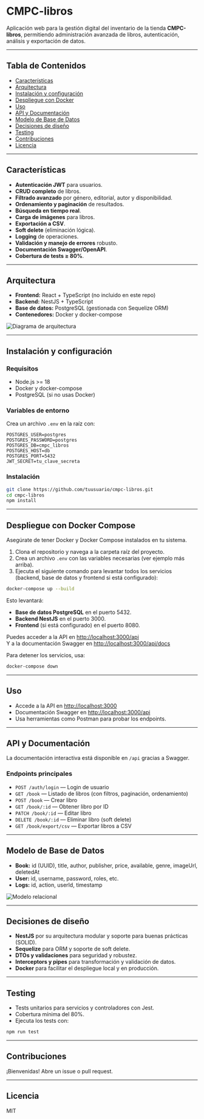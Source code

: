 # CMPC-libros

Aplicación web para la gestión digital del inventario de la tienda **CMPC-libros**, permitiendo administración avanzada de libros, autenticación, análisis y exportación de datos.

---

## Tabla de Contenidos

- [Características](#características)
- [Arquitectura](#arquitectura)
- [Instalación y configuración](#instalación-y-configuración)
- [Despliegue con Docker](#despliegue-con-docker)
- [Uso](#uso)
- [API y Documentación](#api-y-documentación)
- [Modelo de Base de Datos](#modelo-de-base-de-datos)
- [Decisiones de diseño](#decisiones-de-diseño)
- [Testing](#testing)
- [Contribuciones](#contribuciones)
- [Licencia](#licencia)

---

## Características

- **Autenticación JWT** para usuarios.
- **CRUD completo** de libros.
- **Filtrado avanzado** por género, editorial, autor y disponibilidad.
- **Ordenamiento y paginación** de resultados.
- **Búsqueda en tiempo real**.
- **Carga de imágenes** para libros.
- **Exportación a CSV**.
- **Soft delete** (eliminación lógica).
- **Logging** de operaciones.
- **Validación y manejo de errores** robusto.
- **Documentación Swagger/OpenAPI**.
- **Cobertura de tests ≥ 80%**.

---

## Arquitectura

- **Frontend:** React + TypeScript (no incluido en este repo)
- **Backend:** NestJS + TypeScript
- **Base de datos:** PostgreSQL (gestionada con Sequelize ORM)
- **Contenedores:** Docker y docker-compose

![Diagrama de arquitectura](./docs/arquitectura.png) <!-- Reemplaza con tu imagen real -->

---

## Instalación y configuración

### Requisitos

- Node.js >= 18
- Docker y docker-compose
- PostgreSQL (si no usas Docker)

### Variables de entorno

Crea un archivo `.env` en la raíz con:

```
POSTGRES_USER=postgres
POSTGRES_PASSWORD=postgres
POSTGRES_DB=cmpc_libros
POSTGRES_HOST=db
POSTGRES_PORT=5432
JWT_SECRET=tu_clave_secreta
```

### Instalación

```bash
git clone https://github.com/tuusuario/cmpc-libros.git
cd cmpc-libros
npm install
```

---

## Despliegue con Docker Compose

Asegúrate de tener Docker y Docker Compose instalados en tu sistema.

1. Clona el repositorio y navega a la carpeta raíz del proyecto.
2. Crea un archivo `.env` con las variables necesarias (ver ejemplo más arriba).
3. Ejecuta el siguiente comando para levantar todos los servicios (backend, base de datos y frontend si está configurado):

```bash
docker-compose up --build
```

Esto levantará:

- **Base de datos PostgreSQL** en el puerto 5432.
- **Backend NestJS** en el puerto 3000.
- **Frontend** (si está configurado) en el puerto 8080.

Puedes acceder a la API en [http://localhost:3000/api](http://localhost:3000/api)  
Y a la documentación Swagger en [http://localhost:3000/api/docs](http://localhost:3000/api/docs)

Para detener los servicios, usa:

```bash
docker-compose down
```

---

## Uso

- Accede a la API en [http://localhost:3000](http://localhost:3000)
- Documentación Swagger en [http://localhost:3000/api](http://localhost:3000/api)
- Usa herramientas como Postman para probar los endpoints.

---

## API y Documentación

La documentación interactiva está disponible en `/api` gracias a Swagger.

### Endpoints principales

- `POST /auth/login` — Login de usuario
- `GET /book` — Listado de libros (con filtros, paginación, ordenamiento)
- `POST /book` — Crear libro
- `GET /book/:id` — Obtener libro por ID
- `PATCH /book/:id` — Editar libro
- `DELETE /book/:id` — Eliminar libro (soft delete)
- `GET /book/export/csv` — Exportar libros a CSV

---

## Modelo de Base de Datos

- **Book:** id (UUID), title, author, publisher, price, available, genre, imageUrl, deletedAt
- **User:** id, username, password, roles, etc.
- **Logs:** id, action, userId, timestamp

![Modelo relacional](./docs/modelo-db.png) <!-- Reemplaza con tu imagen real -->

---

## Decisiones de diseño

- **NestJS** por su arquitectura modular y soporte para buenas prácticas (SOLID).
- **Sequelize** para ORM y soporte de soft delete.
- **DTOs y validaciones** para seguridad y robustez.
- **Interceptors y pipes** para transformación y validación de datos.
- **Docker** para facilitar el despliegue local y en producción.

---

## Testing

- Tests unitarios para servicios y controladores con Jest.
- Cobertura mínima del 80%.
- Ejecuta los tests con:

```bash
npm run test
```

---

## Contribuciones

¡Bienvenidas! Abre un issue o pull request.

---

## Licencia

MIT

